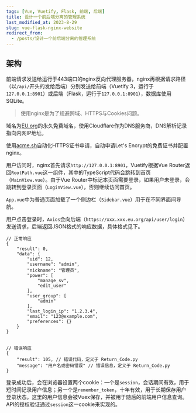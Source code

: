 ```yaml
---
tags: [Vue, Vuetify, Flask, 前端, 后端]
title: 设计一个前后端分离的管理系统
last_modified_at: 2023-8-29
slug: vue-flask-nginx-website
redirect_from: 
  - /posts/设计一个前后端分离的管理系统
---
```


## 架构

前端请求发送给运行于443端口的nginx反向代理服务器，nginx再根据请求路径（以`/api/`开头的发给后端）分别发送给前端（Vuetify 3，运行于`127.0.0.1:8901`）或后端（Flask，运行于`127.0.0.1:8901`），数据库使用SQLite。

> 使用nginx是为了规避跨域、HTTPS与Cookies问题。

域名为[EU.org](https://nic.eu.org)的永久免费域名，使用Cloudflare作为DNS服务商，DNS解析记录指向内网IP地址。

使用[acme.sh](https://github.com/acmesh-official/acme.sh)自动化HTTPS证书申请，自动申请Let's Encrypt的免费证书并配置nginx。

用户访问时，nginx首先请求`http://127.0.0.1:8901`，Vuetify根据Vue Router返回`RootPath.vue`这一组件，其中的TypeScript代码会跳转到首页（`MainView.vue`）。由于Vue Router中标记本页面需要登录，如果用户未登录，会跳转到登录页面（`LoginView.vue`），否则继续访问首页。

`App.vue`中为普通页面加载了一个侧边栏（`Sidebar.vue`）用于在不同界面间导航。

用户点击登录时，`Axios`会向后端（`https://xxx.xxx.eu.org/api/user/login`）发送请求，后端返回JSON格式的响应数据，具体格式见下。

```json-doc
// 正常响应
{
    "result": 0,
    "data": {
        "uid": 12,
        "username": "admin",
        "nickname": "管理员",
        "power": [
            "manage_sv",
            "edit_user"
        ],
        "user_group": [
            "admin"
        ],
        "last_login_ip": "1.2.3.4",
        "email": "123@example.com",
        "preferences": {}
    }
}


// 错误响应
{
    "result": 105, // 错误代码，定义于 Return_Code.py
    "message": "用户名或密码错误" // 错误信息，定义于 Return_Code.py
}
```

登录成功后，会在浏览器设置两个cookie：一个是`session`，会话期间有效，用于短时间记录用户信息；另一个是`remember_token`，十年有效，用于长期保存用户登录状态。这里的用户信息会被Vuex保存，并被用于随后的前端用户信息查询。API的授权验证通过`session`这一cookie来实现的。
